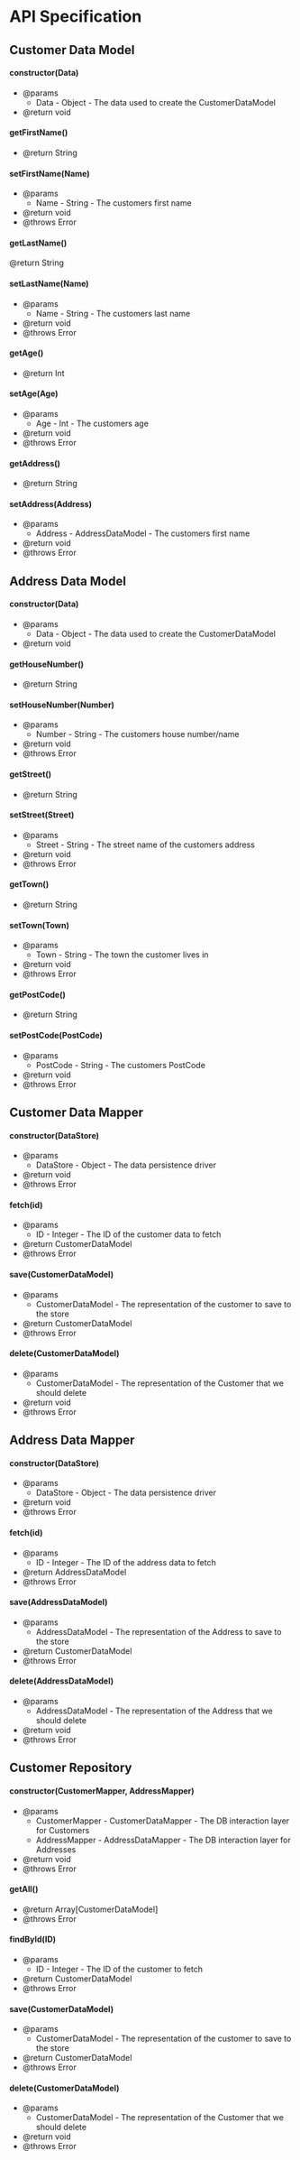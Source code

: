 # API Specification

## Customer Data Model

#### constructor(Data)

* @params
    * Data - Object - The data used to create the CustomerDataModel
* @return void

#### getFirstName()

* @return String

#### setFirstName(Name)

* @params
    * Name - String - The customers first name
* @return void
* @throws Error

#### getLastName()

@return String

#### setLastName(Name)

* @params
    * Name - String - The customers last name
* @return void
* @throws Error

#### getAge()

* @return Int

#### setAge(Age)

* @params
    * Age - Int - The customers age
* @return void
* @throws Error

#### getAddress()

* @return String

#### setAddress(Address)

* @params
    * Address - AddressDataModel - The customers first name
* @return void
* @throws Error

## Address Data Model

#### constructor(Data)

* @params
    * Data - Object - The data used to create the CustomerDataModel
* @return void

#### getHouseNumber()

* @return String

#### setHouseNumber(Number)

* @params
    * Number - String - The customers house number/name
* @return void
* @throws Error

#### getStreet()

* @return String

#### setStreet(Street)

* @params
    * Street - String - The street name of the customers address
* @return void
* @throws Error

#### getTown()

* @return String

#### setTown(Town)

* @params
    * Town - String - The town the customer lives in
* @return void
* @throws Error

#### getPostCode()

* @return String

#### setPostCode(PostCode)

* @params
    * PostCode - String - The customers PostCode
* @return void
* @throws Error

## Customer Data Mapper

#### constructor(DataStore)

* @params
    * DataStore - Object - The data persistence driver
* @return void
* @throws Error

#### fetch(id)

* @params
    *  ID - Integer - The ID of the customer data to fetch
* @return CustomerDataModel
* @throws Error

#### save(CustomerDataModel)

* @params
    * CustomerDataModel - The representation of the customer to save to the store
* @return CustomerDataModel
* @throws Error

#### delete(CustomerDataModel)

* @params
    * CustomerDataModel - The representation of the Customer that we should delete
* @return void
* @throws Error

## Address Data Mapper

#### constructor(DataStore)

* @params
    * DataStore - Object - The data persistence driver
* @return void
* @throws Error

#### fetch(id)

* @params
    *  ID - Integer - The ID of the address data to fetch
* @return AddressDataModel
* @throws Error

#### save(AddressDataModel)

* @params
    * AddressDataModel - The representation of the Address to save to the store
* @return CustomerDataModel
* @throws Error

#### delete(AddressDataModel)

* @params
    * AddressDataModel - The representation of the Address that we should delete
* @return void
* @throws Error

## Customer Repository

#### constructor(CustomerMapper, AddressMapper)

* @params
    * CustomerMapper - CustomerDataMapper - The DB interaction layer for Customers
    * AddressMapper - AddressDataMapper - The DB interaction layer for Addresses
* @return void
* @throws Error

#### getAll()

* @return Array[CustomerDataModel]
* @throws Error

#### findById(ID)

* @params
    * ID - Integer - The ID of the customer to fetch
* @return CustomerDataModel
* @throws Error

#### save(CustomerDataModel)

* @params
    * CustomerDataModel - The representation of the customer to save to the store
* @return CustomerDataModel
* @throws Error


#### delete(CustomerDataModel)

* @params
    * CustomerDataModel - The representation of the Customer that we should delete
* @return void
* @throws Error
